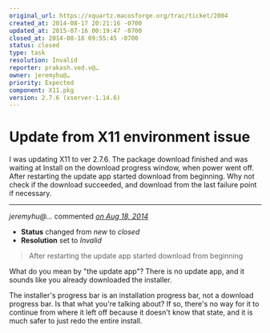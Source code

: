 ```yaml
---
original_url: https://xquartz.macosforge.org/trac/ticket/2004
created_at: 2014-08-17 20:21:16 -0700
updated_at: 2015-07-16 00:19:47 -0700
closed_at: 2014-08-18 09:55:45 -0700
status: closed
type: task
resolution: Invalid
reporter: prakash.ved.v@…
owner: jeremyhu@…
priority: Expected
component: X11.pkg
version: 2.7.6 (xserver-1.14.6)
---
```


Update from X11 environment issue
=================================


I was updating X11 to ver 2.7.6. The package download finished and was waiting at Install on the download progress window, when power went off. After restarting the update app started download from beginning. Why not check if the download succeeded, and download from the last failure point if necessary.



---

*jeremyhu@…* commented *[on Aug 18, 2014](https://xquartz.macosforge.org/trac/ticket/2004#comment:1 "August 18, 2014 at 9:55 AM PDT")*

-   **Status** changed from *new* to *closed*
-   **Resolution** set to *Invalid*

> After restarting the update app started download from beginning

What do you mean by "the update app"? There is no update app, and it sounds like you already downloaded the installer.

The installer's progress bar is an installation progress bar, not a download progress bar. Is that what you're talking about? If so, there's no way for it to continue from where it left off because it doesn't know that state, and it is much safer to just redo the entire install.



